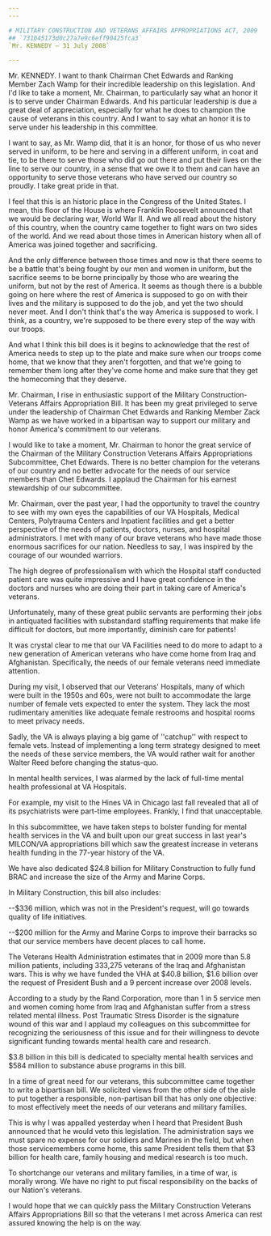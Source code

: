```yaml
---
---

# MILITARY CONSTRUCTION AND VETERANS AFFAIRS APPROPRIATIONS ACT, 2009
## `731045173d0c27a7e9c6eff90425fca3`
`Mr. KENNEDY — 31 July 2008`

---
```



Mr. KENNEDY. I want to thank Chairman Chet Edwards and Ranking Member 
Zach Wamp for their incredible leadership on this legislation. And I'd 
like to take a moment, Mr. Chairman, to particularly say what an honor 
it is to serve under Chairman Edwards. And his particular leadership is 
due a great deal of appreciation, especially for what he does to 
champion the cause of veterans in this country. And I want to say what 
an honor it is to serve under his leadership in this committee.

I want to say, as Mr. Wamp did, that it is an honor, for those of us 
who never served in uniform, to be here and serving in a different 
uniform, in coat and tie, to be there to serve those who did go out 
there and put their lives on the line to serve our country, in a sense 
that we owe it to them and can have an opportunity to serve those 
veterans who have served our country so proudly. I take great pride in 
that.

I feel that this is an historic place in the Congress of the United 
States. I mean, this floor of the House is where Franklin Roosevelt 
announced that we would be declaring war, World War II. And we all read 
about the history of this country, when the country came together to 
fight wars on two sides of the world. And we read about those times in 
American history when all of America was joined together and 
sacrificing.

And the only difference between those times and now is that there 
seems to be a battle that's being fought by our men and women in 
uniform, but the sacrifice seems to be borne principally by those who 
are wearing the uniform, but not by the rest of America. It seems as 
though there is a bubble going on here where the rest of America is 
supposed to go on with their lives and the military is supposed to do 
the job, and yet the two should never meet. And I don't think that's 
the way America is supposed to work. I think, as a country, we're 
supposed to be there every step of the way with our troops.

And what I think this bill does is it begins to acknowledge that the 
rest of America needs to step up to the plate and make sure when our 
troops come home, that we know that they aren't forgotten, and that 
we're going to remember them long after they've come home and make sure 
that they get the homecoming that they deserve.

Mr. Chairman, I rise in enthusiastic support of the Military 
Construction-Veterans Affairs Appropriation Bill. It has been my great 
privileged to serve under the leadership of Chairman Chet Edwards and 
Ranking Member Zack Wamp as we have worked in a bipartisan way to 
support our military and honor America's commitment to our veterans.

I would like to take a moment, Mr. Chairman to honor the great 
service of the Chairman of the Military Construction Veterans Affairs 
Appropriations Subcommittee, Chet Edwards. There is no better champion 
for the veterans of our country and no better advocate for the needs of 
our service members than Chet Edwards. I applaud the Chairman for his 
earnest stewardship of our subcommittee.

Mr. Chairman, over the past year, I had the opportunity to travel the 
country to see with my own eyes the capabilities of our VA Hospitals, 
Medical Centers, Polytrauma Centers and Inpatient facilities and get a 
better perspective of the needs of patients, doctors, nurses, and 
hospital administrators. I met with many of our brave veterans who have 
made those enormous sacrifices for our nation. Needless to say, I was 
inspired by the courage of our wounded warriors.

The high degree of professionalism with which the Hospital staff 
conducted patient care was quite impressive and I have great confidence 
in the doctors and nurses who are doing their part in taking care of 
America's veterans.

Unfortunately, many of these great public servants are performing 
their jobs in antiquated facilities with substandard staffing 
requirements that make life difficult for doctors, but more 
importantly, diminish care for patients!

It was crystal clear to me that our VA Facilities need to do more to 
adapt to a new generation of American veterans who have come home from 
Iraq and Afghanistan. Specifically, the needs of our female veterans 
need immediate attention.

During my visit, I observed that our Veterans' Hospitals, many of 
which were built in the 1950s and 60s, were not built to accommodate 
the large number of female vets expected to enter the system. They lack 
the most rudimentary amenities like adequate female restrooms and 
hospital rooms to meet privacy needs.

Sadly, the VA is always playing a big game of ''catchup'' with 
respect to female vets. Instead of implementing a long term strategy 
designed to meet the needs of these service members, the VA would 
rather wait for another Walter Reed before changing the status-quo.

In mental health services, I was alarmed by the lack of full-time 
mental health professional at VA Hospitals.

For example, my visit to the Hines VA in Chicago last fall revealed 
that all of its psychiatrists were part-time employees. Frankly, I find 
that unacceptable.



In this subcommittee, we have taken steps to bolster funding for 
mental health services in the VA and built upon our great success in 
last year's MILCON/VA appropriations bill which saw the greatest 
increase in veterans health funding in the 77-year history of the VA.

We have also dedicated $24.8 billion for Military Construction to 
fully fund BRAC and increase the size of the Army and Marine Corps.

In Military Construction, this bill also includes:

--$336 million, which was not in the President's request, will go 
towards quality of life initiatives.

--$200 million for the Army and Marine Corps to improve their 
barracks so that our service members have decent places to call home.

The Veterans Health Administration estimates that in 2009 more than 
5.8 million patients, including 333,275 veterans of the Iraq and 
Afghanistan wars. This is why we have funded the VHA at $40.8 billion, 
$1.6 billion over the request of President Bush and a 9 percent 
increase over 2008 levels.

According to a study by the Rand Corporation, more than 1 in 5 
service men and women coming home from Iraq and Afghanistan suffer from 
a stress related mental illness. Post Traumatic Stress Disorder is the 
signature wound of this war and I applaud my colleagues on this 
subcommittee for recognizing the seriousness of this issue and for 
their willingness to devote significant funding towards mental health 
care and research.

$3.8 billion in this bill is dedicated to specialty mental health 
services and $584 million to substance abuse programs in this bill.

In a time of great need for our veterans, this subcommittee came 
together to write a bipartisan bill. We solicited views from the other 
side of the aisle to put together a responsible, non-partisan bill that 
has only one objective: to most effectively meet the needs of our 
veterans and military families.

This is why I was appalled yesterday when I heard that President Bush 
announced that he would veto this legislation. The administration says 
we must spare no expense for our soldiers and Marines in the field, but 
when those servicemembers come home, this same President tells them 
that $3 billion for health care, family housing and medical research is 
too much.

To shortchange our veterans and military families, in a time of war, 
is morally wrong. We have no right to put fiscal responsibility on the 
backs of our Nation's veterans.

I would hope that we can quickly pass the Military Construction 
Veterans Affairs Appropriations Bill so that the veterans I met across 
America can rest assured knowing the help is on the way.

